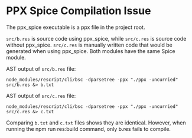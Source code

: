 # PPX Spice Compilation Issue

The ppx_spice executable is a ppx file in the project root.

`src/b.res` is source code using ppx_spice, while `src/c.res` is source code without ppx_spice. `src/c.res` is manually written code that would be generated when using ppx_spice. Both modules have the same Spice module.

AST output of `src/b.res` file:
```
node_modules/rescript/cli/bsc -dparsetree -ppx "./ppx -uncurried" src/b.res &> b.txt
```

AST output of `src/c.res` file:
```
node_modules/rescript/cli/bsc -dparsetree -ppx "./ppx -uncurried" src/c.res &> c.txt
```

Comparing `b.txt` and `c.txt` files shows they are identical. However, when running the npm run res:build command, only b.res fails to compile.